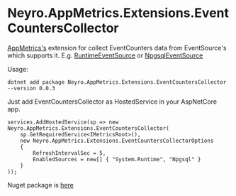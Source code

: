 # Neyro.AppMetrics.Extensions.EventCountersCollector
[AppMetrics's](https://github.com/AppMetrics/AppMetrics) extension for collect EventCounters data from EventSource's which supports it. E.g. [RuntimeEventSource](https://github.com/dotnet/coreclr/blob/release/3.0/src/System.Private.CoreLib/src/System/Diagnostics/Eventing/RuntimeEventSource.cs) or [NpgsqlEventSource](https://github.com/npgsql/npgsql/blob/dev/src/Npgsql/NpgsqlEventSource.cs)

Usage:

```
dotnet add package Neyro.AppMetrics.Extensions.EventCountersCollector --version 0.0.3
```

Just add EventCountersCollector as HostedService in your AspNetCore app.

```
services.AddHostedService(sp => new Neyro.AppMetrics.Extensions.EventCountersCollector(
	sp.GetRequiredService<IMetricsRoot>(),
    new Neyro.AppMetrics.Extensions.EventCountersCollectorOptions
    {
		RefreshIntervalSec = 5,
        EnabledSources = new[] { "System.Runtime", "Npgsql" }
    }
));
```

Nuget package is [here](https://www.nuget.org/packages/Neyro.AppMetrics.Extensions.EventCountersCollector/)